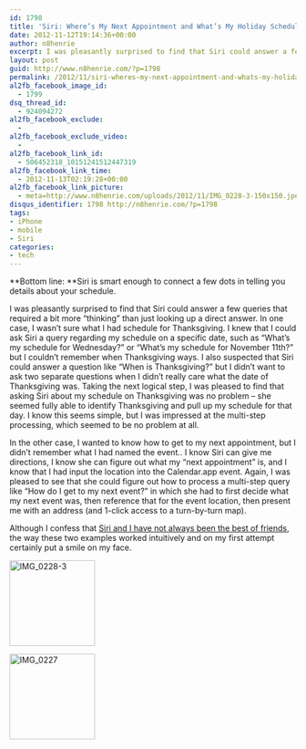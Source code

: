```yaml
---
id: 1798
title: 'Siri: Where’s My Next Appointment and What’s My Holiday Schedule?'
date: 2012-11-12T19:14:36+00:00
author: n8henrie
excerpt: I was pleasantly surprised to find that Siri could answer a few queries that required a bit more "thinking" than just looking up a direct answer.
layout: post
guid: http://www.n8henrie.com/?p=1798
permalink: /2012/11/siri-wheres-my-next-appointment-and-whats-my-holiday-schedule/
al2fb_facebook_image_id:
  - 1799
dsq_thread_id:
  - 924094272
al2fb_facebook_exclude:
  - 
al2fb_facebook_exclude_video:
  - 
al2fb_facebook_link_id:
  - 506452318_10151241512447319
al2fb_facebook_link_time:
  - 2012-11-13T02:19:28+00:00
al2fb_facebook_link_picture:
  - meta=http://www.n8henrie.com/uploads/2012/11/IMG_0228-3-150x150.jpeg
disqus_identifier: 1798 http://n8henrie.com/?p=1798
tags:
- iPhone
- mobile
- Siri
categories:
- tech
---
```

**Bottom line: **Siri is smart enough to connect a few dots in telling you details about your schedule.
  
<!--more-->


  
I was pleasantly surprised to find that Siri could answer a few queries that required a bit more “thinking” than just looking up a direct answer. In one case, I wasn’t sure what I had schedule for Thanksgiving. I knew that I could ask Siri a query regarding my schedule on a specific date, such as “What’s my schedule for Wednesday?” or “What’s my schedule for November 11th?” but I couldn’t remember when Thanksgiving ways. I also suspected that Siri could answer a question like “When is Thanksgiving?” but I didn’t want to ask two separate questions when I didn’t really care what the date of Thanksgiving was. Taking the next logical step, I was pleased to find that asking Siri about my schedule on Thanksgiving was no problem – she seemed fully able to identify Thanksgiving and pull up my schedule for that day. I know this seems simple, but I was impressed at the multi-step processing, which seemed to be no problem at all.

In the other case, I wanted to know how to get to my next appointment, but I didn’t remember what I had named the event.. I know Siri can give me directions, I know she can figure out what my “next appointment” is, and I know that I had input the location into the Calendar.app event. Again, I was pleased to see that she could figure out how to process a multi-step query like “How do I get to my next event?” in which she had to first decide what my next event was, then reference that for the event location, then present me with an address (and 1-click access to a turn-by-turn map).

Although I confess that [Siri and I have not always been the best of friends](http://www.n8henrie.com/2012/01/siri-set-my-alarm/), the way these two examples worked intuitively and on my first attempt certainly put a smile on my face.

<div id='gallery-1' class='gallery galleryid-1798 gallery-columns-3 gallery-size-thumbnail'>
  <dl class='gallery-item'>
    <dt class='gallery-icon portrait'>
      <a href='http://n8henrie.com/uploads/2012/11/IMG_0228-3.jpeg'><img width="150" height="150" src="{{ site.url }}/uploads/2012/11/IMG_0228-3-150x150.jpeg" class="attachment-thumbnail size-thumbnail" alt="IMG_0228-3" srcset="{{ site.url }}/uploads/2012/11/IMG_0228-3-150x150.jpeg 150w, http://n8henrie.com/uploads/2012/11/IMG_0228-3-125x125.jpeg 125w" sizes="(max-width: 150px) 100vw, 150px" /></a>
    </dt>
  </dl>
  
  <dl class='gallery-item'>
    <dt class='gallery-icon portrait'>
      <a href='http://n8henrie.com/uploads/2012/11/IMG_0227.jpeg'><img width="150" height="150" src="{{ site.url }}/uploads/2012/11/IMG_0227-150x150.jpeg" class="attachment-thumbnail size-thumbnail" alt="IMG_0227" srcset="{{ site.url }}/uploads/2012/11/IMG_0227-150x150.jpeg 150w, http://n8henrie.com/uploads/2012/11/IMG_0227-125x125.jpeg 125w" sizes="(max-width: 150px) 100vw, 150px" /></a>
    </dt>
  </dl>
  
  <br style='clear: both' />
</div>
